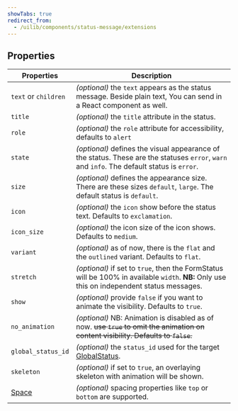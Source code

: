 ```yaml
---
showTabs: true
redirect_from:
  - /uilib/components/status-message/extensions
---
```


## Properties

| Properties                                  | Description                                                                                                                                 |
| ------------------------------------------- | ------------------------------------------------------------------------------------------------------------------------------------------- |
| `text` or `children`                        | _(optional)_ the `text` appears as the status message. Beside plain text, You can send in a React component as well.                        |
| `title`                                     | _(optional)_ the `title` attribute in the status.                                                                                           |
| `role`                                      | _(optional)_ the `role` attribute for accessibility, defaults to `alert`                                                                    |
| `state`                                     | _(optional)_ defines the visual appearance of the status. These are the statuses `error`, `warn` and `info`. The default status is `error`. |
| `size`                                      | _(optional)_ defines the appearance size. There are these sizes `default`, `large`. The default status is `default`.                        |
| `icon`                                      | _(optional)_ the `icon` show before the status text. Defaults to `exclamation`.                                                             |
| `icon_size`                                 | _(optional)_ the icon size of the icon shows. Defaults to `medium`.                                                                         |
| `variant`                                   | _(optional)_ as of now, there is the `flat` and the `outlined` variant. Defaults to `flat`.                                                 |
| `stretch`                                   | _(optional)_ if set to `true`, then the FormStatus will be 100% in available `width`. **NB:** Only use this on independent status messages. |
| `show`                                      | _(optional)_ provide `false` if you want to animate the visibility. Defaults to `true`.                                                     |
| `no_animation`                              | _(optional)_ NB: Animation is disabled as of now. ~~use `true` to omit the animation on content visibility. Defaults to `false`.~~          |
| `global_status_id`                          | _(optional)_ the `status_id` used for the target [GlobalStatus](/uilib/components/global-status).                                           |
| `skeleton`                                  | _(optional)_ if set to `true`, an overlaying skeleton with animation will be shown.                                                         |
| [Space](/uilib/components/space/properties) | _(optional)_ spacing properties like `top` or `bottom` are supported.                                                                       |
